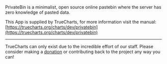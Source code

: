 PrivateBin is a minimalist, open source online pastebin where the server has zero knowledge of pasted data.

This App is supplied by TrueCharts, for more information visit the manual: [https://truecharts.org/charts/dev/privatebin](https://truecharts.org/charts/dev/privatebin)

---

TrueCharts can only exist due to the incredible effort of our staff.
Please consider making a [donation](https://truecharts.org/sponsor) or contributing back to the project any way you can!
